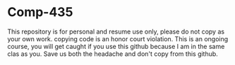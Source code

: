 # Comp-435
This repository is for personal  and resume use only, please do not copy as your own work.
copying code is an honor court violation.
This is an ongoing course, you will get caught if you use this github because I am in the same clas as you.
Save us both the headache and don't copy from this github.
